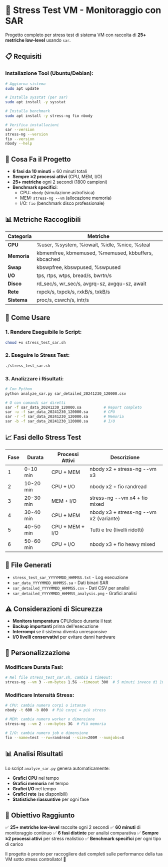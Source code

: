# 🚀 Stress Test VM - Monitoraggio con SAR

Progetto completo per stress test di sistema VM con raccolta di **25+ metriche low-level** usando `sar`.

## 📋 **Requisiti**

### **Installazione Tool (Ubuntu/Debian):**
```bash
# Aggiorna sistema
sudo apt update

# Installa sysstat (per sar)
sudo apt install -y sysstat

# Installa benchmark
sudo apt install -y stress-ng fio nbody

# Verifica installazioni
sar --version
stress-ng --version
fio --version
nbody --help
```

## 🎯 **Cosa Fa il Progetto**

- **6 fasi da 10 minuti** = 60 minuti totali
- **Sempre ≥2 processi attivi** (CPU, MEM, I/O)
- **25+ metriche** ogni 2 secondi (1800 campioni)
- **Benchmark specifici**:
  - CPU: `nbody` (simulazione astrofisica)
  - MEM: `stress-ng --vm` (allocazione memoria)
  - I/O: `fio` (benchmark disco professionale)

## 📊 **Metriche Raccoglibili**

| Categoria | Metriche |
|-----------|----------|
| **CPU** | %user, %system, %iowait, %idle, %nice, %steal |
| **Memoria** | kbmemfree, kbmemused, %memused, kbbuffers, kbcached |
| **Swap** | kbswpfree, kbswpused, %swpused |
| **I/O** | tps, rtps, wtps, bread/s, bwrtn/s |
| **Disco** | rd_sec/s, wr_sec/s, avgrq-sz, avgqu-sz, await |
| **Rete** | rxpck/s, txpck/s, rxkB/s, txkB/s |
| **Sistema** | proc/s, cswch/s, intr/s |

## 🚀 **Come Usare**

### **1. Rendere Eseguibile lo Script:**
```bash
chmod +x stress_test_sar.sh
```

### **2. Eseguire lo Stress Test:**
```bash
./stress_test_sar.sh
```

### **3. Analizzare i Risultati:**
```bash
# Con Python
python analyze_sar.py sar_detailed_20241230_120000.csv

# O con comandi sar diretti
sar -f sar_data_20241230_120000.sa          # Report completo
sar -u -f sar_data_20241230_120000.sa       # CPU
sar -r -f sar_data_20241230_120000.sa       # Memoria
sar -b -f sar_data_20241230_120000.sa       # I/O
```

## 📈 **Fasi dello Stress Test**

| Fase | Durata | Processi Attivi | Descrizione |
|------|--------|-----------------|-------------|
| 1 | 0-10 min | CPU + MEM | nbody x2 + stress-ng --vm x3 |
| 2 | 10-20 min | CPU + I/O | nbody x2 + fio randread |
| 3 | 20-30 min | MEM + I/O | stress-ng --vm x4 + fio mixed |
| 4 | 30-40 min | CPU + MEM | nbody x3 + stress-ng --vm x2 (variante) |
| 5 | 40-50 min | CPU + MEM + I/O | Tutti e tre (livelli ridotti) |
| 6 | 50-60 min | CPU + I/O | nbody x3 + fio heavy mixed |

## 📁 **File Generati**

- `stress_test_sar_YYYYMMDD_HHMMSS.txt` - Log esecuzione
- `sar_data_YYYYMMDD_HHMMSS.sa` - Dati binari SAR
- `sar_detailed_YYYYMMDD_HHMMSS.csv` - Dati CSV per analisi
- `sar_detailed_YYYYMMDD_HHMMSS_analysis.png` - Grafici analisi

## ⚠️ **Considerazioni di Sicurezza**

- **Monitora temperatura** CPU/disco durante il test
- **Backup importanti** prima dell'esecuzione
- **Interrompi** se il sistema diventa unresponsive
- **I/O livelli conservativi** per evitare danni hardware

## 🔧 **Personalizzazione**

### **Modificare Durata Fasi:**
```bash
# Nel file stress_test_sar.sh, cambia i timeout:
stress-ng --vm 3 --vm-bytes 1.5G --timeout 300  # 5 minuti invece di 10
```

### **Modificare Intensità Stress:**
```bash
# CPU: cambia numero corpi o istanze
nbody -t 600 -b 800  # Più corpi = più stress

# MEM: cambia numero worker o dimensione
stress-ng --vm 2 --vm-bytes 3G  # Più memoria

# I/O: cambia numero job o dimensione
fio --name=test --rw=randread --size=200M --numjobs=4
```

## 📊 **Analisi Risultati**

Lo script `analyze_sar.py` genera automaticamente:
- **Grafici CPU** nel tempo
- **Grafici memoria** nel tempo
- **Grafici I/O** nel tempo
- **Grafici rete** (se disponibili)
- **Statistiche riassuntive** per ogni fase

## 🎯 **Obiettivo Raggiunto**

✅ **25+ metriche low-level** raccolte ogni 2 secondi
✅ **60 minuti** di monitoraggio continuo
✅ **6 fasi distinte** per analisi comparativa
✅ **Sempre ≥2 processi attivi** per stress realistico
✅ **Benchmark specifici** per ogni tipo di carico

Il progetto è pronto per raccogliere dati completi sulle performance della tua VM sotto stress controllato! 🚀